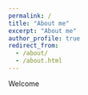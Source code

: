 ```yaml
---
permalink: /
title: "About me"
excerpt: "About me"
author_profile: true
redirect_from: 
  - /about/
  - /about.html
---
```

Welcome

